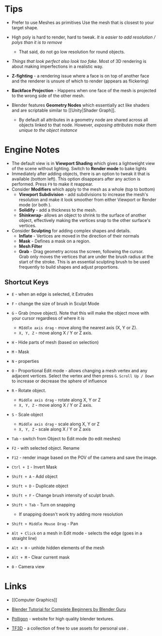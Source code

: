 # Tips 
* Prefer to use Meshes as primitives Use the mesh that is closest to your target shape.
* High poly is hard to render, hard to tweak. *It is easier to add resolution / polys than it is to remove*
	* That said, do not go low resolution for round objects.
* *Things that look perfect also look too fake*. Most of 3D rendering is about making imperfections in a realistic way.
* **Z-fighting** - a rendering issue where a face is on top of another face and the renderer is unsure of which to render (appears as flickering) 
* **Backface Projection** - Happens when one face of the mesh is projected to the wrong side of the other mesh. 


* Blender features **Geometry Nodes** which essentially act like shaders and are scriptable similar to [[Unity|Shader Graph]]. 
	* By default all attributes in a geometry node are shared across all objects linked to that node. However, *exposing attributes make them unique to the object instance*
# Engine Notes 
* The default view is in **Viewport Shading** which gives a lightweight view of the scene without lighting. Switch to **Render mode** to bake lights
* Immediately after adding objects, there is an option to tweak it that is available (bottom left). This option disappears after any action is performed. Press `F9` to make it reappear.
* Consider **Modifiers** which apply to the mesh as a whole (top to bottom)
	* **Viewport Subdivision** - add subdivisions to increase the mesh's resolution and make it look smoother from either Viewport or Render mode (or both ).
	* **Solidify** - add a thickness to the mesh.
	* **Shinkwrap**- allows an object to shrink to the surface of another object, effectively making the vertices snap to the other surface's vertices.
* Consider **Sculpting** for adding complex shapes and details.
	* **Inflate** - Vertices are moved in the direction of their normals 
	* **Mask** - Defines a mask on a region.
	* **Mesh Filter**
	* **Grab** - Drag geometry across the screen, following the cursor.  Grab only moves the vertices that are under the brush radius at the start of the stroke. This is an essential sculpting brush to be used frequently to build shapes and adjust proportions.


## Shortcut Keys
* `E` - when an edge is selected, it Extrudes
* `F` - change the size of brush in Sculpt Mode
* `G` - Grab (move object). Note that this will make the object move with your cursor regardless of where it is
	* `MIddle axis drag` - move along the nearest axis (X, Y or Z).
	* `X, Y, Z` - move along X / Y or Z axis.
* `H` - Hide parts of mesh (based on selection)
* `M` - Mask
* `N` - properties 
* `O` - Proportional Edit mode - allows changing a mesh vertex and any adjacent vertices. Select the vertex and then press `G`. `Scroll Up / Down` to increase or decrease the sphere of influence
* `R` - Rotate object.
	* `Middle axis drag` - rotate along  X, Y or Z 
	* `X, Y, Z` - move along X / Y or Z axis.
* `S` - Scale object
	* `Middle axis drag` - scale along  X, Y or Z 
	* `X, Y, Z` - scale along X / Y or Z axis
* `Tab` - switch from Object to Edit mode (to edit meshes)
* `F2` - with selected object. Rename 
* `F12` - render image based on the POV of the camera and save the image.

* `Ctrl + I` - Invert Mask 

* `Shift + A` - Add object 
* `Shift + D` - Duplicate object 
* `Shift + F` - Change brush intensity of sculpt brush.
* `Shift + Tab` - Turn on snapping
	* If snapping doesn't work try adding more resolution
* `Shift + Middle Mouse Drag` - Pan 

* `Alt + Click` on a mesh in Edit mode - selects the edge (goes in a straight line)
* `Alt + H` - unhide hidden elements of the mesh
* `Alt + M` - Clear current mask
* `0` - Camera view
# Links 
* [[Computer Graphics]]
* [Blender Tutorial for Complete Beginners by Blender Guru](https://www.youtube.com/watch?v=B0J27sf9N1Y&list=PLjEaoINr3zgEPv5y--4MKpciLaoQYZB1Z)


* [Polligon](https://www.poliigon.com/models/vegetation/potted-plants) - website for high quality blender textures.
* [TF3D](https://free3d.com) - a collection of free to use assets for personal use .